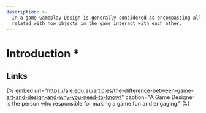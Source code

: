 ```yaml
---
description: >-
  In a game Gameplay Design is generally considered as encompassing all aspects
  related with how objects in the game interact with each other.
---
```


# Introduction \*

## Links

{% embed url="https://aie.edu.au/articles/the-difference-between-game-art-and-design-and-why-you-need-to-know/" caption="A Game Designer is the person who responsible for making a game fun and engaging." %}

